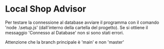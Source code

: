 # Local Shop Advisor

Per testare la connessione al database avviare il programma con il comando 'node .\setup.js' (dall'interno della cartella del progetto). Se si ottiene il messaggio 'Connesso al Database' non si sono stati errori.

Attenzione che la branch principale è 'main' e non 'master'

